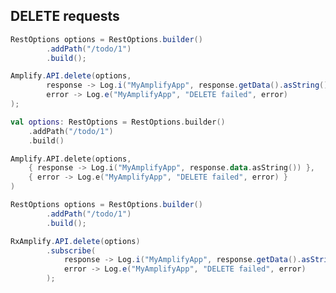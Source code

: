 ## DELETE requests

<amplify-block-switcher>
<amplify-block name="Java">

```java
RestOptions options = RestOptions.builder()
        .addPath("/todo/1")
        .build();

Amplify.API.delete(options,
        response -> Log.i("MyAmplifyApp", response.getData().asString()),
        error -> Log.e("MyAmplifyApp", "DELETE failed", error)
);
```

</amplify-block>
<amplify-block name="Kotlin">

```kotlin
val options: RestOptions = RestOptions.builder()
    .addPath("/todo/1")
    .build()

Amplify.API.delete(options,
    { response -> Log.i("MyAmplifyApp", response.data.asString()) },
    { error -> Log.e("MyAmplifyApp", "DELETE failed", error) }
)
```

</amplify-block>
<amplify-block name="RxJava">

```java
RestOptions options = RestOptions.builder()
        .addPath("/todo/1")
        .build();

RxAmplify.API.delete(options)
        .subscribe(
            response -> Log.i("MyAmplifyApp", response.getData().asString()),
            error -> Log.e("MyAmplifyApp", "DELETE failed", error)
        );
```

</amplify-block>
</amplify-block-switcher>